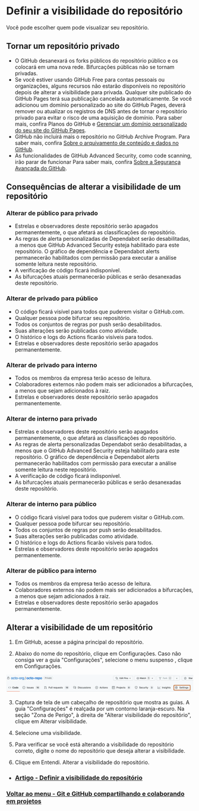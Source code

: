 # Definir a visibilidade do repositório

Você pode escolher quem pode visualizar seu repositório.

## Tornar um repositório privado

- O GitHub desanexará os forks públicos do repositório público e os colocará em uma nova rede. Bifurcações públicas não se tornam privadas.
- Se você estiver usando GitHub Free para contas pessoais ou organizações, alguns recursos não estarão disponíveis no repositório depois de alterar a visibilidade para privada. Qualquer site publicado do GitHub Pages terá sua publicação cancelada automaticamente. Se você adicionou um domínio personalizado ao site do GitHub Pages, deverá remover ou atualizar os registros de DNS antes de tornar o repositório privado para evitar o risco de uma aquisição de domínio. Para saber mais, confira Planos do GitHub e [Gerenciar um domínio personalizado do seu site do GitHub Pages](https://docs.github.com/pt/pages/configuring-a-custom-domain-for-your-github-pages-site/managing-a-custom-domain-for-your-github-pages-site).
- GitHub não incluirá mais o repositório no GitHub Archive Program. Para saber mais, confira [Sobre o arquivamento de conteúdo e dados no GitHub](https://docs.github.com/pt/repositories/archiving-a-github-repository/about-archiving-content-and-data-on-github#about-the-github-archive-program).
- As funcionalidades de GitHub Advanced Security, como code scanning, irão parar de funcionar Para saber mais, confira [Sobre a Segurança Avançada do GitHub](https://docs.github.com/pt/get-started/learning-about-github/about-github-advanced-security).

## Consequências de alterar a visibilidade de um repositório

### Alterar de público para privado

- Estrelas e observadores deste repositório serão apagados permanentemente, o que afetará as classificações do repositório.
- As regras de alerta personalizadas de Dependabot serão desabilitadas, a menos que GitHub Advanced Security esteja habilitado para este repositório. O gráfico de dependência e Dependabot alerts permanecerão habilitados com permissão para executar a análise somente leitura neste repositório.
- A verificação de código ficará indisponível.
- As bifurcações atuais permanecerão públicas e serão desanexadas deste repositório.

### Alterar de privado para público

- O código ficará visível para todos que puderem visitar o GitHub.com.
- Qualquer pessoa pode bifurcar seu repositório.
- Todos os conjuntos de regras por push serão desabilitados.
- Suas alterações serão publicadas como atividade.
- O histórico e logs do Actions ficarão visíveis para todos.
- Estrelas e observadores deste repositório serão apagados permanentemente.

### Alterar de privado para interno

- Todos os membros da empresa terão acesso de leitura.
- Colaboradores externos não podem mais ser adicionados a bifurcações, a menos que sejam adicionados à raiz.
- Estrelas e observadores deste repositório serão apagados permanentemente.

### Alterar de interno para privado

- Estrelas e observadores deste repositório serão apagados permanentemente, o que afetará as classificações do repositório.
- As regras de alerta personalizadas Dependabot serão desabilitadas, a menos que o GitHub Advanced Security esteja habilitado para este repositório. O gráfico de dependência e Dependabot alerts permanecerão habilitados com permissão para executar a análise somente leitura neste repositório.
- A verificação de código ficará indisponível.
- As bifurcações atuais permanecerão públicas e serão desanexadas deste repositório.

### Alterar de interno para público

- O código ficará visível para todos que puderem visitar o GitHub.com.
- Qualquer pessoa pode bifurcar seu repositório.
- Todos os conjuntos de regras por push serão desabilitados.
- Suas alterações serão publicadas como atividade.
- O histórico e logs do Actions ficarão visíveis para todos.
- Estrelas e observadores deste repositório serão apagados permanentemente.

### Alterar de público para interno

- Todos os membros da empresa terão acesso de leitura.
- Colaboradores externos não podem mais ser adicionados a bifurcações, a menos que sejam adicionados à raiz.
- Estrelas e observadores deste repositório serão apagados permanentemente.

## Alterar a visibilidade de um repositório

1. Em GitHub, acesse a página principal do repositório.

2. Abaixo do nome do repositório, clique em  Configurações. Caso não consiga ver a guia "Configurações", selecione o menu suspenso  , clique em Configurações.

<img src="../../img/vidibilidade.webp">

3. Captura de tela de um cabeçalho de repositório que mostra as guias. A guia "Configurações" é realçada por um contorno laranja-escuro.
Na seção "Zona de Perigo", à direita de "Alterar visibilidade do repositório", clique em Alterar visibilidade.

4. Selecione uma visibilidade.

5. Para verificar se você está alterando a visibilidade do repositório correto, digite o nome do repositório que deseja alterar a visibilidade.

5. Clique em Entendi. Alterar a visibilidade do repositório.

- ### [Artigo - Definir a visibilidade do repositório](https://docs.github.com/pt/repositories/managing-your-repositorys-settings-and-features/managing-repository-settings/setting-repository-visibility)

### [Voltar ao menu - Git e GitHub compartilhando e colaborando em projetos](../menu.md)